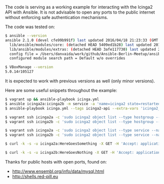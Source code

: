 The code is serving as a working example for interacting with the Icinga2 API with Ansible.
It is not advisable to open any ports to the public internet without enforcing safe authentication mechanisms.

The code was tested on:

```bash
$ ansible --version
ansible 2.1.0 (devel cfe99b991f) last updated 2016/04/18 21:23:33 (GMT +200)
  lib/ansible/modules/core: (detached HEAD 5409ed1b28) last updated 2016/04/18 21:23:52 (GMT +200)
  lib/ansible/modules/extras: (detached HEAD 3afe117730) last updated 2016/04/18 21:23:52 (GMT +200)
  config file = /Users/danvaida/work/github/Ansible-Berlin-Meetup/ansible-icinga2-api/ansible.cfg
  configured module search path = Default w/o overrides

$ VBoxManage --version
5.0.14r105127
```
It is expected to work with previous versions as well (only minor versions).

Here are some useful snippets throughout the example:

```bash
$ vagrant up && ansible-playbook icinga.yml
$ ansible icinga2a:icinga2b -m service -a 'name=icinga2 state=restarted' --become
$ ansible-playbook icinga.yml --tags icinga2-api --extra-vars 'icinga2_api_method=POST'

$ vagrant ssh icinga2a -c 'sudo icinga2 object list --type hostgroup --name databases'
$ vagrant ssh icinga2b -c 'sudo icinga2 object list --type hostgroup --name webservers'

$ vagrant ssh icinga2a -c 'sudo icinga2 object list --type service --name diggy'
$ vagrant ssh icinga2b -c 'sudo icinga2 object list --type service --name flipper'

$ curl -k -s -u icinga2a:HereGoesSomething -X GET -H 'Accept: application/json' 'https://10.10.10.10:5665/v1/objects/services/icinga2a!diggy' | python -m json.tool

$ curl -k -s -u icinga2b:HereGoesNothing -X GET -H 'Accept: application/json' 'https://10.10.10.11:5665/v1/objects/services/icinga2b!flipper' | python -m json.tool
```

Thanks for public hosts with open ports, found on:
* http://www.ensembl.org/info/data/mysql.html
* http://shells.red-pill.eu
